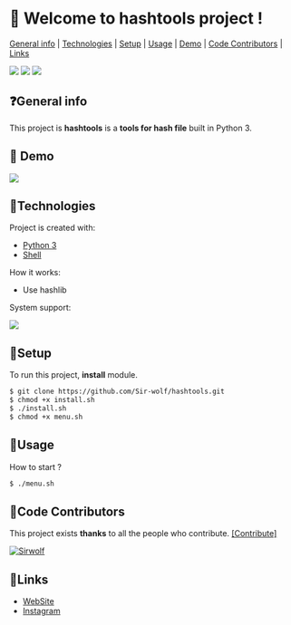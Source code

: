 # 👋 **Welcome to hashtools project !**
[General info](#general-info) | [Technologies](#technologies) | [Setup](#setup) | [Usage](#usage) |  [Demo](#demo) | [Code Contributors](#CodeContributors) | [Links](#links)

![](https://img.shields.io/badge/FiveNineDark-2020-red) ![](https://camo.githubusercontent.com/8930dd7dabdc54b27273533cf1396472b2991555/68747470733a2f2f696d672e736869656c64732e696f2f62616467652f4c6963656e73652d47504c2d2d332e302d677265656e) ![](https://camo.githubusercontent.com/d063b3af2345dbbd117eaa6a618c77bd07443eee/68747470733a2f2f696d672e736869656c64732e696f2f62616467652f707974686f6e2d332d627269676874677265656e2e737667)


## ❓General info
This project is **hashtools** is a **tools for hash file** built in Python 3.
	

## 🎯 Demo
![](https://camo.githubusercontent.com/3d79ed2d958cf17f6067aa95157155b25042b9d8/68747470733a2f2f6d65646961322e67697068792e636f6d2f6d656469612f654b315539556d3745347672544f584c32542f67697068792e676966)
## 🔬Technologies
Project is created with:
* [Python 3](https://www.python.org/download/releases/3.0/ "Python 3")
* [Shell](https://en.wikipedia.org/wiki/Bash_%28Unix_shell%29 "Shell")


How it works:

* Use hashlib 

System support:

![](https://external-content.duckduckgo.com/iu/?u=http%3A%2F%2Fpadre.perlide.org%2Fstatic%2Falien%2Flinux-logo.png&f=1&nofb=1) 


	
## 🔌Setup
To run this project, **install** module.

```bash
$ git clone https://github.com/Sir-wolf/hashtools.git
$ chmod +x install.sh
$ ./install.sh
$ chmod +x menu.sh
```

## 🚀Usage
How to start ?
```bash
$ ./menu.sh
```

## 👥Code Contributors
This project exists **thanks** to all the people who contribute. [[Contribute]](https://github.com/5-9Dark/xt32/graphs/contributors "[Contribute]")

 [![Sirwolf](https://avatars2.githubusercontent.com/u/65546179?s=60&u=16ded8a7da2647f50a01f1e1a6599fc944fcc658&v=4 "Sirwolf")](https://github.com/Sir-wolf "Sirwolf")

## 🔗Links
 * [WebSite](https://fiveninedark.com/ "WebSite")
 * [Instagram](https://instagram.com/s1rwolf "Instagram") 
